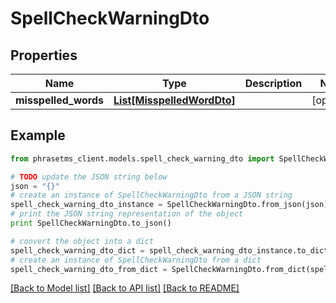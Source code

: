 # SpellCheckWarningDto

## Properties

| Name                 | Type                                                | Description | Notes      |
| -------------------- | --------------------------------------------------- | ----------- | ---------- |
| **misspelled_words** | [**List[MisspelledWordDto]**](MisspelledWordDto.md) |             | [optional] |

## Example

```python
from phrasetms_client.models.spell_check_warning_dto import SpellCheckWarningDto

# TODO update the JSON string below
json = "{}"
# create an instance of SpellCheckWarningDto from a JSON string
spell_check_warning_dto_instance = SpellCheckWarningDto.from_json(json)
# print the JSON string representation of the object
print SpellCheckWarningDto.to_json()

# convert the object into a dict
spell_check_warning_dto_dict = spell_check_warning_dto_instance.to_dict()
# create an instance of SpellCheckWarningDto from a dict
spell_check_warning_dto_from_dict = SpellCheckWarningDto.from_dict(spell_check_warning_dto_dict)
```

[[Back to Model list]](../README.md#documentation-for-models) [[Back to API list]](../README.md#documentation-for-api-endpoints) [[Back to README]](../README.md)
